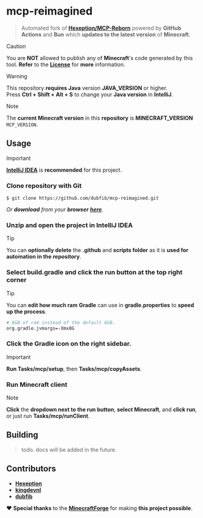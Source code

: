 # mcp-reimagined
> Automated fork of **[Hexeption/MCP-Reborn](https://github.com/Hexeption/MCP-Reborn)** powered by **GitHub Actions** and **Bun** which **updates to the latest version** of **Minecraft**.

> [!CAUTION]
> You are **NOT** allowed to publish any of **Minecraft**'s code generated by this tool. **Refer** to the **[License](https://github.com/dubfib/mcp-reimagined/blob/main/MCP-License)** for **more** information.

> [!WARNING]
> This repository **requires Java** version **JAVA_VERSION** or higher.  
> Press **Ctrl + Shift + Alt + S** to change your **Java version** in **IntelliJ**.

> [!NOTE]
> The **current Minecraft version** in this **repository** is **MINECRAFT_VERSION** `MCP_VERSION`.

## Usage
> [!IMPORTANT]
> **[IntelliJ IDEA](https://jetbrains.com/idea/download)** is **recommended** for this project.

### Clone repository with **Git**
```
$ git clone https://github.com/dubfib/mcp-reimagined.git
```
*Or **download** from your **browser** **[here](https://codeload.github.com/dubfib/mcp-reimagined/zip/refs/heads/main)**.*

### Unzip and open the project in IntelliJ IDEA
> [!TIP]
> You can **optionally delete** the **.github** and **scripts folder** as it is **used for automation in the repository**.

### Select **build.gradle** and click the run button at the top right corner
> [!TIP]
> You can **edit how much ram** **Gradle** can use in **gradle.properties** to **speed up the process**.
> ```bash
> # 8GB of ram instead of the default 6GB.
> org.gradle.jvmargs=-Xmx8G
> ```

### Click the Gradle icon on the right sidebar.
> [!IMPORTANT]
> **Run Tasks/mcp/setup**, then **Tasks/mcp/copyAssets**.

### Run Minecraft client
> [!NOTE]
> **Click** the **dropdown next to the run button**, **select Minecraft**, and **click run**, or just run **Tasks/mcp/runClient**.

## Building
> todo. docs will be added in the future.

## Contributors
* **[Hexeption](https://github.com/hexeption)**
* **[kingdevnl](https://github.com/kingdevnl)**
* **[dubfib](https://github.com/dubfib)**

❤️ **Special thanks** to the **[MinecraftForge](https://github.com/MinecraftForge)** for making **this project possible**.
